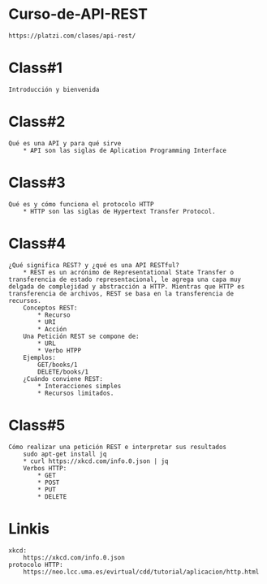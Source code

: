 # Curso-de-API-REST
    https://platzi.com/clases/api-rest/
# Class#1
    Introducción y bienvenida
# Class#2
    Qué es una API y para qué sirve
        * API son las siglas de Aplication Programming Interface
# Class#3
    Qué es y cómo funciona el protocolo HTTP
        * HTTP son las siglas de Hypertext Transfer Protocol.
# Class#4    
    ¿Qué significa REST? y ¿qué es una API RESTful?
        * REST es un acrónimo de Representational State Transfer o transferencia de estado representacional, le agrega una capa muy delgada de complejidad y abstracción a HTTP. Mientras que HTTP es transferencia de archivos, REST se basa en la transferencia de recursos.
        Conceptos REST:      
            * Recurso
            * URI
            * Acción
        Una Petición REST se compone de:
            * URL
            * Verbo HTPP
        Ejemplos:
            GET/books/1
            DELETE/books/1
        ¿Cuándo conviene REST:
            * Interacciones simples
            * Recursos limitados.
# Class#5
    Cómo realizar una petición REST e interpretar sus resultados
        sudo apt-get install jq
        * curl https://xkcd.com/info.0.json | jq
        Verbos HTTP:
            * GET
            * POST
            * PUT
            * DELETE
# Linkis
    xkcd:
        https://xkcd.com/info.0.json
    protocolo HTTP:
        https://neo.lcc.uma.es/evirtual/cdd/tutorial/aplicacion/http.html